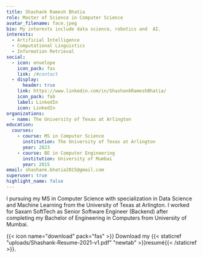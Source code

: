 ```yaml
---
title: Shashank Ramesh Bhatia
role: Master of Science in Computer Science
avatar_filename: face.jpeg
bio: My interests include data science, robotics and  AI.
interests:
  - Artificial Intelligence
  - Computational Linguistics
  - Information Retrieval
social:
  - icon: envelope
    icon_pack: fas
    link: /#contact
  - display:
      header: true
    link: https://www.linkedin.com/in/ShashankRameshBhatia/
    icon_pack: fab
    label: LinkedIn
    icon: LinkedIn
organizations:
  - name: The University of Texas at Arlington
education:
  courses:
    - course: MS in Computer Science
      institution: The University of Texas at Arlington
      year: 2023
    - course: BE in Computer Engineering
      institution: University of Mumbai
      year: 2015
email: shashank.bhatia2015@gmail.com
superuser: true
highlight_name: false
---
```

I pursuing my MS in Computer Science with specialization in Data Science and Machine Learning from the University of Texas at Arlington. I worked for Saxam SoftTech as Senior Software Engineer (Backend) after completing my Bachelor of Engineering in Computers from University of Mumbai. 

{{< icon name="download" pack="fas" >}} Download my {{< staticref "uploads/Shashank-Resume-2021-v1.pdf" "newtab" >}}resumé{{< /staticref >}}.